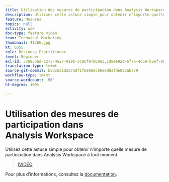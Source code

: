 ```yaml
---
title: Utilisation des mesures de participation dans Analysis Workspace
description: Utilisez cette astuce simple pour obtenir n’importe quelle mesure de participation dans Analysis Workspace à tout moment.
feature: Mesures
topics: null
activity: use
doc-type: feature video
team: Technical Marketing
thumbnail: 41266.jpg
kt: 6355
role: Business Practitioner
level: Beginner
exl-id: 336853ad-c273-4627-919b-3c86f97b60e3,1d8ee92d-6f76-4d59-b2ef-8829b03c2027,1d8ee92d-6f76-4d59-b2ef-8829b03c2027,336853ad-c273-4627-919b-3c86f97b60e3
translation-type: tm+mt
source-git-commit: b33c6d1d22758f1fb88dec9beed83fde823aba79
workflow-type: tm+mt
source-wordcount: '56'
ht-degree: 100%

---
```



# Utilisation des mesures de participation dans Analysis Workspace

Utilisez cette astuce simple pour obtenir n’importe quelle mesure de participation dans Analysis Workspace à tout moment.

>[!VIDEO](https://video.tv.adobe.com/v/41266/?quality=12&learn=on)

Pour plus dʼinformations, consultez la [documentation](https://docs.adobe.com/content/help/fr-FR/analytics/components/calculated-metrics/calcmetric-workflow/participation-metric.html).
